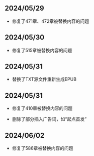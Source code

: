 ## 2024/05/29

- 修复了471章、472章被替换内容的问题

## 2024/05/30

- 修复了515章被替换内容的问题

## 2024/05/31

- 替换了TXT源文件重新生成EPUB

## 2024/05/31

- 修复了410章被替换内容的问题

- 删除了部分插入广告词，如“起点首发”

## 2024/06/02

- 修复了586章被替换内容的问题
